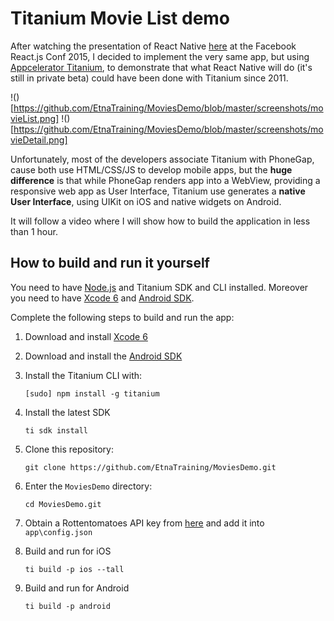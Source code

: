 # Titanium Movie List demo

After watching the presentation of React Native [here](https://www.youtube.com/watch?v=7rDsRXj9-cU) at the Facebook React.js Conf 2015, I decided to implement the very same app, but using [Appcelerator Titanium](http://www.appcelerator.com/titanium/), to demonstrate that what React Native will do (it's still in private beta) could have been done with Titanium since 2011.

!()[https://github.com/EtnaTraining/MoviesDemo/blob/master/screenshots/movieList.png]
!()[https://github.com/EtnaTraining/MoviesDemo/blob/master/screenshots/movieDetail.png]

Unfortunately, most of the developers associate Titanium with PhoneGap, cause both use HTML/CSS/JS to develop mobile apps, but the **huge difference** is that while PhoneGap renders app into a WebView, providing a responsive web app as User Interface, Titanium use generates a **native User Interface**, using UIKit on iOS and native widgets on Android.

It will follow a video where I will show how to build the application in less than 1 hour.

## How to build and run it yourself

You need to have [Node.js](http://nodejs.org) and Titanium SDK and CLI installed. Moreover you need to have [Xcode 6](https://developer.apple.com/xcode/downloads/) and [Android SDK](http://developer.android.com/sdk/index.html#Other).

Complete the following steps to build and run the app:

1. Download and install [Xcode 6](https://developer.apple.com/xcode/downloads/)
2. Download and install the [Android SDK](http://developer.android.com/sdk/index.html#Other)
3. Install the Titanium CLI with:

	`[sudo] npm install -g titanium`

4. Install the latest SDK

	`ti sdk install`

5. Clone this repository:

	`git clone https://github.com/EtnaTraining/MoviesDemo.git`

6. Enter the `MoviesDemo` directory:

	`cd MoviesDemo.git`

7. Obtain a Rottentomatoes API key from [here](http://developer.rottentomatoes.com) and add it into `app\config.json`

8. Build and run for iOS

	`ti build -p ios --tall`

9. Build and run for Android

	`ti build -p android`